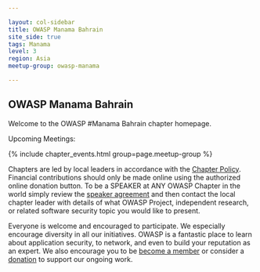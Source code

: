 ```yaml
---

layout: col-sidebar
title: OWASP Manama Bahrain
site_side: true
tags: Manama
level: 3
region: Asia
meetup-group: owasp-manama

---
```



OWASP Manama Bahrain
-------------
Welcome to the OWASP #Manama Bahrain chapter homepage.

Upcoming Meetings:

{% include chapter_events.html group=page.meetup-group %}

Chapters are led by local leaders in accordance with the [Chapter Policy](https://owasp.org/www-policy/). Financial contributions should only be made online using the authorized online donation button. To be a SPEAKER at ANY OWASP Chapter in the world simply review the [speaker agreement](https://owasp.org/www-policy/) and then contact the local chapter leader with details of what OWASP Project, independent research, or related software security topic you would like to present.

Everyone is welcome and encouraged to participate. We especially encourage diversity in all our initiatives. OWASP is a fantastic place to learn about application security, to network, and even to build your reputation as an expert. We also encourage you to be [become a member](/membership) or consider a [donation](/donate) to support our ongoing work.

